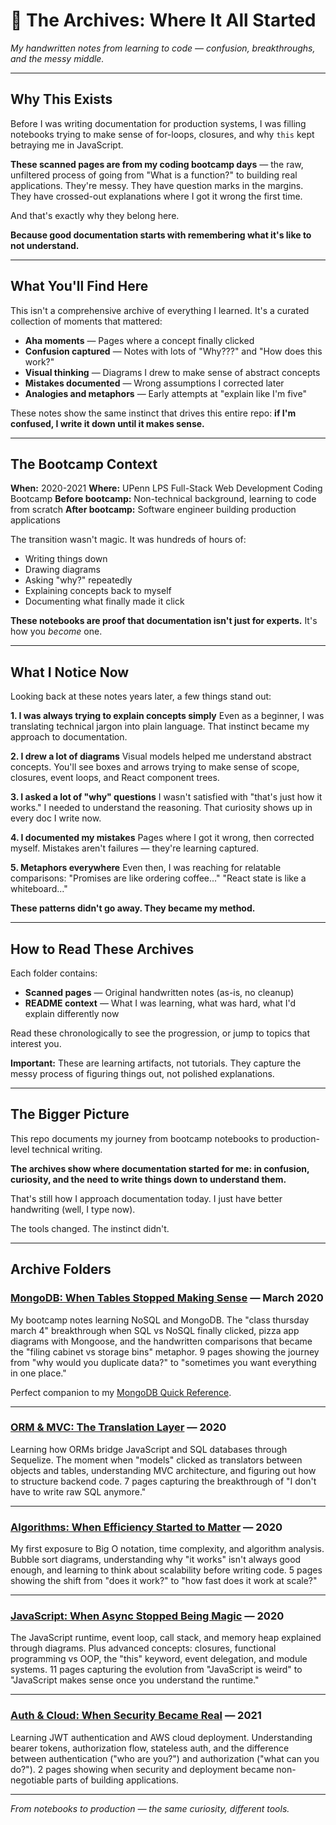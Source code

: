# 📓 The Archives: Where It All Started

_My handwritten notes from learning to code — confusion, breakthroughs, and the messy middle._

---

## Why This Exists

Before I was writing documentation for production systems, I was filling notebooks trying to make sense of for-loops, closures, and why `this` kept betraying me in JavaScript.

**These scanned pages are from my coding bootcamp days** — the raw, unfiltered process of going from "What is a function?" to building real applications. They're messy. They have question marks in the margins. They have crossed-out explanations where I got it wrong the first time.

And that's exactly why they belong here.

**Because good documentation starts with remembering what it's like to not understand.**

---

## What You'll Find Here

This isn't a comprehensive archive of everything I learned. It's a curated collection of moments that mattered:

- **Aha moments** — Pages where a concept finally clicked
- **Confusion captured** — Notes with lots of "Why???" and "How does this work?"
- **Visual thinking** — Diagrams I drew to make sense of abstract concepts
- **Mistakes documented** — Wrong assumptions I corrected later
- **Analogies and metaphors** — Early attempts at "explain like I'm five"

These notes show the same instinct that drives this entire repo: **if I'm confused, I write it down until it makes sense.**

---

## The Bootcamp Context

**When:** 2020-2021
**Where:** UPenn LPS Full-Stack Web Development Coding Bootcamp 
**Before bootcamp:** Non-technical background, learning to code from scratch
**After bootcamp:** Software engineer building production applications

The transition wasn't magic. It was hundreds of hours of:
- Writing things down
- Drawing diagrams
- Asking "why?" repeatedly
- Explaining concepts back to myself
- Documenting what finally made it click

**These notebooks are proof that documentation isn't just for experts.** It's how you *become* one.

---

## What I Notice Now

Looking back at these notes years later, a few things stand out:

**1. I was always trying to explain concepts simply**
Even as a beginner, I was translating technical jargon into plain language. That instinct became my approach to documentation.

**2. I drew a lot of diagrams**
Visual models helped me understand abstract concepts. You'll see boxes and arrows trying to make sense of scope, closures, event loops, and React component trees.

**3. I asked a lot of "why" questions**
I wasn't satisfied with "that's just how it works." I needed to understand the reasoning. That curiosity shows up in every doc I write now.

**4. I documented my mistakes**
Pages where I got it wrong, then corrected myself. Mistakes aren't failures — they're learning captured.

**5. Metaphors everywhere**
Even then, I was reaching for relatable comparisons: "Promises are like ordering coffee..." "React state is like a whiteboard..."

**These patterns didn't go away. They became my method.**

---

## How to Read These Archives

Each folder contains:
- **Scanned pages** — Original handwritten notes (as-is, no cleanup)
- **README context** — What I was learning, what was hard, what I'd explain differently now

Read these chronologically to see the progression, or jump to topics that interest you.

**Important:** These are learning artifacts, not tutorials. They capture the messy process of figuring things out, not polished explanations.

---

## The Bigger Picture

This repo documents my journey from bootcamp notebooks to production-level technical writing.

**The archives show where documentation started for me: in confusion, curiosity, and the need to write things down to understand them.**

That's still how I approach documentation today. I just have better handwriting (well, I type now).

The tools changed. The instinct didn't.

---

## Archive Folders

### **[MongoDB: When Tables Stopped Making Sense](./mongodb-learning-journey/README.md)** — March 2020

My bootcamp notes learning NoSQL and MongoDB. The "class thursday march 4" breakthrough when SQL vs NoSQL finally clicked, pizza app diagrams with Mongoose, and the handwritten comparisons that became the "filing cabinet vs storage bins" metaphor. 9 pages showing the journey from "why would you duplicate data?" to "sometimes you want everything in one place."

Perfect companion to my [MongoDB Quick Reference](../mongodb/README.md).

---

### **[ORM & MVC: The Translation Layer](./orm-mvc-architecture/README.md)** — 2020

Learning how ORMs bridge JavaScript and SQL databases through Sequelize. The moment when "models" clicked as translators between objects and tables, understanding MVC architecture, and figuring out how to structure backend code. 7 pages capturing the breakthrough of "I don't have to write raw SQL anymore."

---

### **[Algorithms: When Efficiency Started to Matter](./algorithms-problem-solving/README.md)** — 2020

My first exposure to Big O notation, time complexity, and algorithm analysis. Bubble sort diagrams, understanding why "it works" isn't always good enough, and learning to think about scalability before writing code. 5 pages showing the shift from "does it work?" to "how fast does it work at scale?"

---

### **[JavaScript: When Async Stopped Being Magic](./javascript/README.md)** — 2020

The JavaScript runtime, event loop, call stack, and memory heap explained through diagrams. Plus advanced concepts: closures, functional programming vs OOP, the "this" keyword, event delegation, and module systems. 11 pages capturing the evolution from "JavaScript is weird" to "JavaScript makes sense once you understand the runtime."

---

### **[Auth & Cloud: When Security Became Real](./backend-auth-cloud/README.md)** — 2021

Learning JWT authentication and AWS cloud deployment. Understanding bearer tokens, authorization flow, stateless auth, and the difference between authentication ("who are you?") and authorization ("what can you do?"). 2 pages showing when security and deployment became non-negotiable parts of building applications.

---

_From notebooks to production — the same curiosity, different tools._
